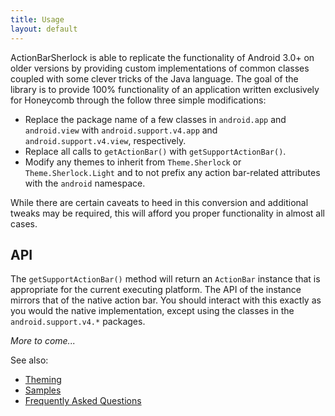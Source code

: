 ```yaml
---
title: Usage
layout: default
---
```



ActionBarSherlock is able to replicate the functionality of Android 3.0+ on
older versions by providing custom implementations of common classes coupled
with some clever tricks of the Java language. The goal of the library is to
provide 100% functionality of an application written exclusively for Honeycomb
through the follow three simple modifications:

 * Replace the package name of a few classes in `android.app` and `android.view`
   with `android.support.v4.app` and `android.support.v4.view`, respectively.
 * Replace all calls to `getActionBar()` with `getSupportActionBar()`.
 * Modify any themes to inherit from `Theme.Sherlock` or `Theme.Sherlock.Light`
   and to not prefix any action bar-related attributes with the `android`
   namespace.

While there are certain caveats to heed in this conversion and additional tweaks
may be required, this will afford you proper functionality in almost all cases.


API
---

The `getSupportActionBar()` method will return an `ActionBar` instance that is
appropriate for the current executing platform. The API of the instance mirrors
that of the native action bar. You should interact with this exactly as you
would the native implementation, except using the classes in the
`android.support.v4.*` packages.

_More to come..._


See also:

 * [Theming](/theming.html)
 * [Samples](/samples.html)
 * [Frequently Asked Questions](/faq.html)
